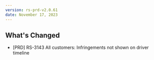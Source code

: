 ```yaml
---
version: rs-prd-v2.0.61
date: November 17, 2023
---
```


## What's Changed
* [PRD] RS-3143 All customers: Infringements not shown on driver timeline